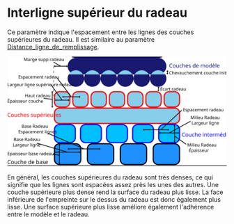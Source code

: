Interligne supérieur du radeau
===

Ce paramètre indique l'espacement entre les lignes des couches supérieures du radeau. Il est similaire au paramètre [Distance_ligne_de_remplissage](../infill/infill_line_distance.md).

![Dimensions relatives au radeau](../images/raft_dimensions_fr.svg)

En général, les couches supérieures du radeau sont très denses, ce qui signifie que les lignes sont espacées assez près les unes des autres. Une couche supérieure plus dense rend la surface du radeau plus lisse. La face inférieure de l'empreinte sur le dessus du radeau est donc également plus lisse. Une surface supérieure plus lisse améliore également l'adhérence entre le modèle et le radeau.
